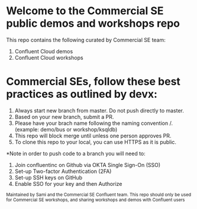 # Welcome to the Commercial SE public demos and workshops repo 
This repo contains the following curated by Commercial SE team: 
1. Confluent Cloud demos 
2. Confluent Cloud workshops

# Commercial SEs, follow these best practices as outlined by devx: 
1. Always start new branch from master. Do not push directly to master.
2. Based on your new branch, submit a PR.
3. Please have your brach name following the naming convention <parent>/<child>. (example: demo/bus or workshop/ksqldb) 
4. This repo will block merge until unless one person approves PR.
5. To clone this repo to your local, you can use HTTPS as it is public. 

*Note in order to push code to a branch you will need to:
1. Join confluentinc on Github via OKTA Single Sign-On (SSO)
2. Set-up Two-factor Authentication (2FA)
3. Set-up SSH keys on GitHub
4. Enable SSO for your key and then Authorize

<sub>Maintained by Sami and the Commercial SE Confluent team. This repo should only be used for Commercial SE workshops, and sharing workshops and demos with Confluent users
</sub>

